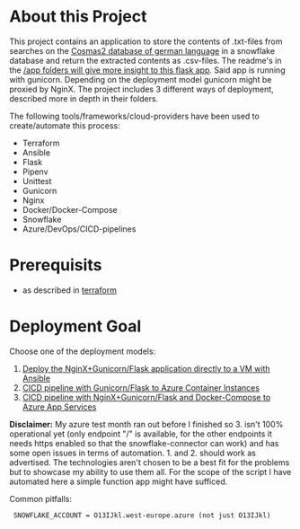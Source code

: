 # About this Project
This project contains an application to store the contents of .txt-files from searches on the [Cosmas2 database of german language][1] in a snowflake database and return the extracted contents as .csv-files. The readme's in the [/app folders will give more insight to this flask app][2]. Said app is running with gunicorn. Depending on the deployment model gunicorn might be proxied by NginX. 
The project includes 3 different ways of deployment, described more in depth in their folders.

The following tools/frameworks/cloud-providers have been used to create/automate this process:
* Terraform
* Ansible
* Flask
* Pipenv
* Unittest
* Gunicorn
* Nginx
* Docker/Docker-Compose
* Snowflake
* Azure/DevOps/CICD-pipelines

# Prerequisits
- as described in [terraform][3]

# Deployment Goal
Choose one of the deployment models:
1. [Deploy the NginX+Gunicorn/Flask application directly to a VM with Ansible][4]
2. [CICD pipeline with Gunicorn/Flask to Azure Container Instances][5]
3. [CICD pipeline with NginX+Gunicorn/Flask and Docker-Compose to Azure App Services][6]

**Disclaimer:**
My azure test month ran out before I finished so 3. isn't 100% operational yet (only endpoint "/" is available, for the other endpoints it needs https enabled so that the snowflake-connector can work) and has some open issues in terms of automation. 1. and 2. should work as advertised.
The technologies aren't chosen to be a best fit for the problems but to showcase my ability to use them all. For the scope of the script I have automated here a simple function app might have sufficed.

Common pitfalls:
   ```
    SNOWFLAKE_ACCOUNT = O13IJkl.west-europe.azure (not just O13IJkl)
   ```

[1]: https://cosmas2.ids-mannheim.de/cosmas2-web/
[2]: https://github.com/Philipeace/cloudsolutions/tree/main/ansible/app
[3]: https://github.com/Philipeace/cloudsolutions/tree/main/terraform
[4]: https://github.com/Philipeace/cloudsolutions/tree/main/ansible
[5]: https://github.com/Philipeace/cloudsolutions/tree/main/azure/CICDContainerInstance
[6]: https://github.com/Philipeace/cloudsolutions/tree/main/azure/CICDComposeWebApp

